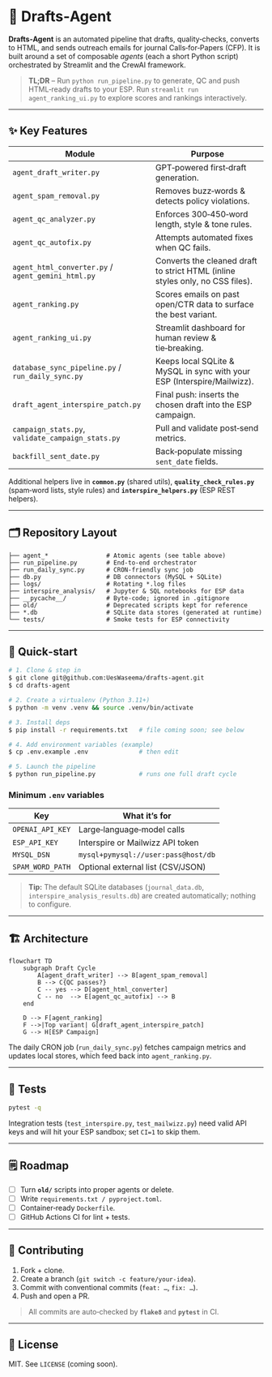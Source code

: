 # 📨 Drafts‑Agent

**Drafts‑Agent** is an automated pipeline that drafts, quality‑checks, converts to HTML, and sends outreach emails for journal Calls‑for‑Papers (CFP).  It is built around a set of composable *agents* (each a short Python script) orchestrated by Streamlit and the CrewAI framework.

> **TL;DR** – Run `python run_pipeline.py` to generate, QC and push HTML‑ready drafts to your ESP.  Run `streamlit run agent_ranking_ui.py` to explore scores and rankings interactively.

---

## ✨ Key Features

| Module                                             | Purpose                                                                       |
| -------------------------------------------------- | ----------------------------------------------------------------------------- |
| `agent_draft_writer.py`                            | GPT‑powered first‑draft generation.                                           |
| `agent_spam_removal.py`                            | Removes buzz‑words & detects policy violations.                               |
| `agent_qc_analyzer.py`                             | Enforces 300‑450‑word length, style & tone rules.                             |
| `agent_qc_autofix.py`                              | Attempts automated fixes when QC fails.                                       |
| `agent_html_converter.py` / `agent_gemini_html.py` | Converts the cleaned draft to strict HTML (inline styles only, no CSS files). |
| `agent_ranking.py`                                 | Scores emails on past open/CTR data to surface the best variant.              |
| `agent_ranking_ui.py`                              | Streamlit dashboard for human review & tie‑breaking.                          |
| `database_sync_pipeline.py` / `run_daily_sync.py`  | Keeps local SQLite & MySQL in sync with your ESP (Interspire/Mailwizz).       |
| `draft_agent_interspire_patch.py`                  | Final push: inserts the chosen draft into the ESP campaign.                   |
| `campaign_stats.py`, `validate_campaign_stats.py`  | Pull and validate post‑send metrics.                                          |
| `backfill_sent_date.py`                            | Back‑populate missing `sent_date` fields.                                     |

Additional helpers live in **`common.py`** (shared utils), **`quality_check_rules.py`** (spam‑word lists, style rules) and **`interspire_helpers.py`** (ESP REST helpers).

---

## 🗂  Repository Layout

```
├── agent_*                # Atomic agents (see table above)
├── run_pipeline.py        # End‑to‑end orchestrator
├── run_daily_sync.py      # CRON‑friendly sync job
├── db.py                  # DB connectors (MySQL + SQLite)
├── logs/                  # Rotating *.log files
├── interspire_analysis/   # Jupyter & SQL notebooks for ESP data
├── __pycache__/           # Byte‑code; ignored in .gitignore
├── old/                   # Deprecated scripts kept for reference
├── *.db                   # SQLite data stores (generated at runtime)
└── tests/                 # Smoke tests for ESP connectivity
```

---

## 🚀 Quick‑start

```bash
# 1. Clone & step in
$ git clone git@github.com:UesWaseema/drafts-agent.git
$ cd drafts-agent

# 2. Create a virtualenv (Python 3.11+)
$ python -m venv .venv && source .venv/bin/activate

# 3. Install deps
$ pip install -r requirements.txt   # file coming soon; see below

# 4. Add environment variables (example)
$ cp .env.example .env              # then edit

# 5. Launch the pipeline
$ python run_pipeline.py            # runs one full draft cycle
```

### Minimum `.env` variables

| Key              | What it’s for                       |
| ---------------- | ----------------------------------- |
| `OPENAI_API_KEY` | Large‑language‑model calls          |
| `ESP_API_KEY`    | Interspire or Mailwizz API token    |
| `MYSQL_DSN`      | `mysql+pymysql://user:pass@host/db` |
| `SPAM_WORD_PATH` | Optional external list (CSV/JSON)   |

> **Tip:** The default SQLite databases (`journal_data.db`, `interspire_analysis_results.db`) are created automatically; nothing to configure.

---

## 🏗  Architecture

```mermaid
flowchart TD
    subgraph Draft Cycle
        A[agent_draft_writer] --> B[agent_spam_removal]
        B --> C{QC passes?}
        C -- yes --> D[agent_html_converter]
        C -- no  --> E[agent_qc_autofix] --> B
    end

    D --> F[agent_ranking]
    F -->|Top variant| G[draft_agent_interspire_patch]
    G --> H[ESP Campaign]
```

The daily CRON job (`run_daily_sync.py`) fetches campaign metrics and updates local stores, which feed back into `agent_ranking.py`.

---

## 🧪 Tests

```bash
pytest -q
```

Integration tests (`test_interspire.py`, `test_mailwizz.py`) need valid API keys and will hit your ESP sandbox; set `CI=1` to skip them.

---

## 🗒  Roadmap

* [ ] Turn **`old/`** scripts into proper agents or delete.
* [ ] Write `requirements.txt / pyproject.toml`.
* [ ] Container‑ready `Dockerfile`.
* [ ] GitHub Actions CI for lint + tests.

---

## 🤝 Contributing

1. Fork + clone.
2. Create a branch (`git switch -c feature/your‑idea`).
3. Commit with conventional commits (`feat: …`, `fix: …`).
4. Push and open a PR.

> All commits are auto‑checked by **`flake8`** and **`pytest`** in CI.

---

## 📜 License

MIT.  See `LICENSE` (coming soon).
